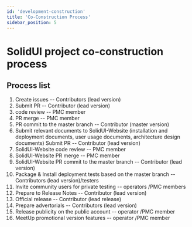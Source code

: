 ```yaml
---
id: 'development-construction'
title: 'Co-Construction Process'
sidebar_position: 5
---
```



# SolidUI project co-construction process


## Process list

1. Create issues -- Contributors (lead version)
2. Submit PR -- Contributor (lead version)
3. code review -- PMC member
4. PR merge -- PMC member
5. PR commit to the master branch -- Contributor (master version)
6. Submit relevant documents to SolidUI-Website (installation and deployment documents, user usage documents, architecture design documents) Submit PR -- Contributor (lead version)
7. SolidUI-Website code review -- PMC member
8. SolidUI-Website PR merge -- PMC member
9. SolidUI-Website PR commit to the master branch -- Contributor (lead version)
10. Package & Install deployment tests based on the master branch -- Contributors (lead version)/testers
11. Invite community users for private testing -- operators /PMC members
12. Prepare to Release Notes -- Contributor (lead version)
13. Official release -- Contributor (lead release)
14. Prepare advertorials -- Contributors (lead version)
15. Release publicity on the public account -- operator /PMC member
16. MeetUp promotional version features -- operator /PMC member